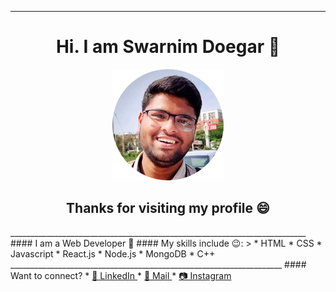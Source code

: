 ___
<h1 align="center">Hi. I am Swarnim Doegar 👋</h1>
<p align="center"><img  src="./assests/me-circle.png" alt="My photo"></p>
<h2 align="center" >Thanks for visiting my profile 😄</h2>
__________________________________________________________________________
#### I am a Web Developer 🥳
#### My skills include 😉:
>
* HTML 
* CSS 
* Javascript 
* React.js 
* Node.js 
* MongoDB 
* C++
____________________________________________________________________
#### Want to connect?
* <a href="https://www.linkedin.com/in/swarnim-doegar/">💼 LinkedIn </a>
* <a href="mailto:swarnimdoegar@gmail.com">📩 Mail <a>
* <a href="https://www.instagram.com/minraws404/">📷 Instagram </a>



